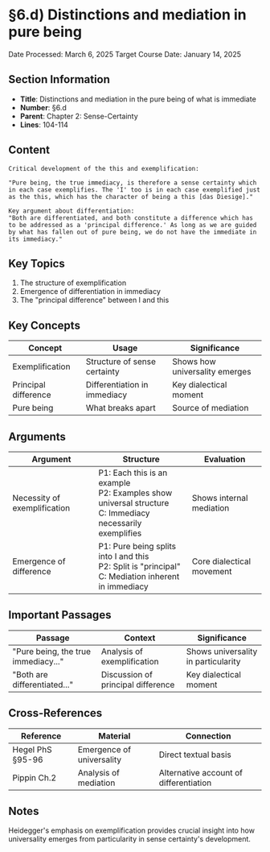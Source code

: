 # §6.d) Distinctions and mediation in pure being
Date Processed: March 6, 2025
Target Course Date: January 14, 2025

## Section Information
- **Title**: Distinctions and mediation in the pure being of what is immediate
- **Number**: §6.d
- **Parent**: Chapter 2: Sense-Certainty
- **Lines**: 104-114

## Content
```
Critical development of the this and exemplification:

"Pure being, the true immediacy, is therefore a sense certainty which in each case exemplifies. The 'I' too is in each case exemplified just as the this, which has the character of being a this [das Diesige]."

Key argument about differentiation:
"Both are differentiated, and both constitute a difference which has to be addressed as a 'principal difference.' As long as we are guided by what has fallen out of pure being, we do not have the immediate in its immediacy."
```

## Key Topics
1. The structure of exemplification
2. Emergence of differentiation in immediacy
3. The "principal difference" between I and this

## Key Concepts
| Concept | Usage | Significance |
|---------|-------|-------------|
| Exemplification | Structure of sense certainty | Shows how universality emerges |
| Principal difference | Differentiation in immediacy | Key dialectical moment |
| Pure being | What breaks apart | Source of mediation |

## Arguments
| Argument | Structure | Evaluation |
|----------|-----------|------------|
| Necessity of exemplification | P1: Each this is an example<br>P2: Examples show universal structure<br>C: Immediacy necessarily exemplifies | Shows internal mediation |
| Emergence of difference | P1: Pure being splits into I and this<br>P2: Split is "principal"<br>C: Mediation inherent in immediacy | Core dialectical movement |

## Important Passages
| Passage | Context | Significance |
|---------|---------|-------------|
| "Pure being, the true immediacy..." | Analysis of exemplification | Shows universality in particularity |
| "Both are differentiated..." | Discussion of principal difference | Key dialectical moment |

## Cross-References
| Reference | Material | Connection |
|-----------|----------|------------|
| Hegel PhS §95-96 | Emergence of universality | Direct textual basis |
| Pippin Ch.2 | Analysis of mediation | Alternative account of differentiation |

## Notes
Heidegger's emphasis on exemplification provides crucial insight into how universality emerges from particularity in sense certainty's development.
